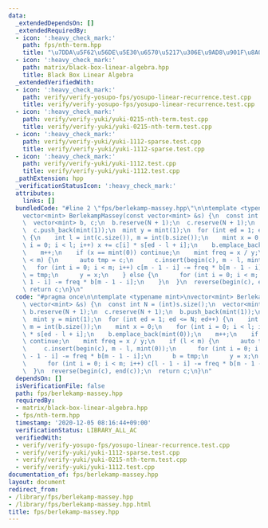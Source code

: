 ```yaml
---
data:
  _extendedDependsOn: []
  _extendedRequiredBy:
  - icon: ':heavy_check_mark:'
    path: fps/nth-term.hpp
    title: "\u7DDA\u5F62\u56DE\u5E30\u6570\u5217\u306E\u9AD8\u901F\u8A08\u7B97(Berlekamp-Massey/Bostan-Mori)"
  - icon: ':heavy_check_mark:'
    path: matrix/black-box-linear-algebra.hpp
    title: Black Box Linear Algebra
  _extendedVerifiedWith:
  - icon: ':heavy_check_mark:'
    path: verify/verify-yosupo-fps/yosupo-linear-recurrence.test.cpp
    title: verify/verify-yosupo-fps/yosupo-linear-recurrence.test.cpp
  - icon: ':heavy_check_mark:'
    path: verify/verify-yuki/yuki-0215-nth-term.test.cpp
    title: verify/verify-yuki/yuki-0215-nth-term.test.cpp
  - icon: ':heavy_check_mark:'
    path: verify/verify-yuki/yuki-1112-sparse.test.cpp
    title: verify/verify-yuki/yuki-1112-sparse.test.cpp
  - icon: ':heavy_check_mark:'
    path: verify/verify-yuki/yuki-1112.test.cpp
    title: verify/verify-yuki/yuki-1112.test.cpp
  _pathExtension: hpp
  _verificationStatusIcon: ':heavy_check_mark:'
  attributes:
    links: []
  bundledCode: "#line 2 \"fps/berlekamp-massey.hpp\"\n\ntemplate <typename mint>\n\
    vector<mint> BerlekampMassey(const vector<mint> &s) {\n  const int N = (int)s.size();\n\
    \  vector<mint> b, c;\n  b.reserve(N + 1);\n  c.reserve(N + 1);\n  b.push_back(mint(1));\n\
    \  c.push_back(mint(1));\n  mint y = mint(1);\n  for (int ed = 1; ed <= N; ed++)\
    \ {\n    int l = int(c.size()), m = int(b.size());\n    mint x = 0;\n    for (int\
    \ i = 0; i < l; i++) x += c[i] * s[ed - l + i];\n    b.emplace_back(mint(0));\n\
    \    m++;\n    if (x == mint(0)) continue;\n    mint freq = x / y;\n    if (l\
    \ < m) {\n      auto tmp = c;\n      c.insert(begin(c), m - l, mint(0));\n   \
    \   for (int i = 0; i < m; i++) c[m - 1 - i] -= freq * b[m - 1 - i];\n      b\
    \ = tmp;\n      y = x;\n    } else {\n      for (int i = 0; i < m; i++) c[l -\
    \ 1 - i] -= freq * b[m - 1 - i];\n    }\n  }\n  reverse(begin(c), end(c));\n \
    \ return c;\n}\n"
  code: "#pragma once\n\ntemplate <typename mint>\nvector<mint> BerlekampMassey(const\
    \ vector<mint> &s) {\n  const int N = (int)s.size();\n  vector<mint> b, c;\n \
    \ b.reserve(N + 1);\n  c.reserve(N + 1);\n  b.push_back(mint(1));\n  c.push_back(mint(1));\n\
    \  mint y = mint(1);\n  for (int ed = 1; ed <= N; ed++) {\n    int l = int(c.size()),\
    \ m = int(b.size());\n    mint x = 0;\n    for (int i = 0; i < l; i++) x += c[i]\
    \ * s[ed - l + i];\n    b.emplace_back(mint(0));\n    m++;\n    if (x == mint(0))\
    \ continue;\n    mint freq = x / y;\n    if (l < m) {\n      auto tmp = c;\n \
    \     c.insert(begin(c), m - l, mint(0));\n      for (int i = 0; i < m; i++) c[m\
    \ - 1 - i] -= freq * b[m - 1 - i];\n      b = tmp;\n      y = x;\n    } else {\n\
    \      for (int i = 0; i < m; i++) c[l - 1 - i] -= freq * b[m - 1 - i];\n    }\n\
    \  }\n  reverse(begin(c), end(c));\n  return c;\n}\n"
  dependsOn: []
  isVerificationFile: false
  path: fps/berlekamp-massey.hpp
  requiredBy:
  - matrix/black-box-linear-algebra.hpp
  - fps/nth-term.hpp
  timestamp: '2020-12-05 08:16:44+09:00'
  verificationStatus: LIBRARY_ALL_AC
  verifiedWith:
  - verify/verify-yosupo-fps/yosupo-linear-recurrence.test.cpp
  - verify/verify-yuki/yuki-1112-sparse.test.cpp
  - verify/verify-yuki/yuki-0215-nth-term.test.cpp
  - verify/verify-yuki/yuki-1112.test.cpp
documentation_of: fps/berlekamp-massey.hpp
layout: document
redirect_from:
- /library/fps/berlekamp-massey.hpp
- /library/fps/berlekamp-massey.hpp.html
title: fps/berlekamp-massey.hpp
---
```

